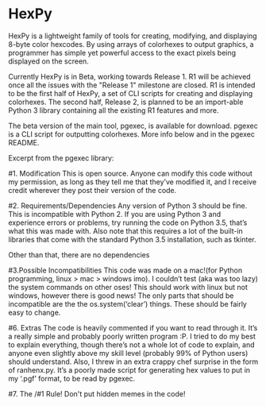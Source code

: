 # HexPy

HexPy is a lightweight family of tools for creating, modifying, and displaying 8-byte color hexcodes. By using arrays of colorhexes to output graphics, a programmer has simple yet powerful access to the exact pixels being displayed on the screen. 

Currently HexPy is in Beta, working towards Release 1. R1 will be achieved once all the issues with the "Release 1" milestone are closed. R1 is intended to be the first half of HexPy, a set of CLI scripts for creating and displaying colorhexes. The second half, Release 2, is planned to be an import-able Python 3 library containing all the existing R1 features and more.

The beta version of the main tool, pgexec, is available for download. pgexec is a CLI script for outputting colorhexes. More info below and in the pgexec README.


Excerpt from the pgexec library:

#1. Modification
This is open source. Anyone can modify this code without my permission, as long as they tell me that they’ve modified it, and I receive credit wherever they post their version of the code.

#2. Requirements/Dependencies
Any version of Python 3 should be fine. This is incompatible with Python 2. If you are using Python 3 and experience errors or problems, try running the code on Python 3.5, that’s what this was made with. Also note that this requires a lot of the built-in libraries that come with the standard Python 3.5 installation, such as tkinter.

Other than that, there are no dependencies

#3.Possible Incompatibilities
This code was made on a mac!(for Python programming, linux > mac > windows imo). I couldn’t test (aka was too lazy) the system commands on other oses! This should work with linux but not windows, however there is good news! The only parts that should be incompatible are the the os.system(‘clear’) things. These should be fairly easy to change.

#6. Extras
The code is heavily commented if you want to read through it. It’s a really simple and probably poorly written program :P. I tried to do my best to explain everything, though there’s not a whole lot of code to explain, and anyone even slightly above my skill level (probably 99% of Python users) should understand. Also, I threw in an extra crappy chef surprise in the form of ranhenx.py. It’s a poorly made script for generating hex values to put in my ‘.pgf’ format, to be read by pgexec. 

#7. The /#1 Rule! Don't put hidden memes in the code!

